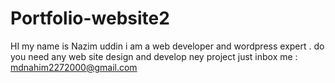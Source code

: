 # Portfolio-website2


HI my name is Nazim uddin i am a web developer and wordpress expert . do you need any web site design and develop ney project just inbox me : mdnahim2272000@gmail.com

